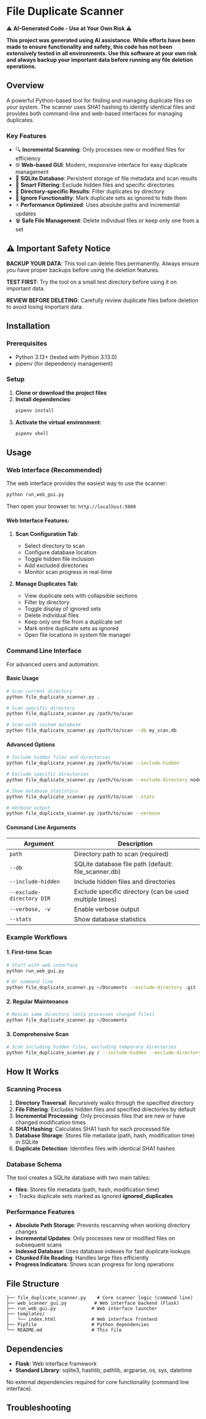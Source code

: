 # File Duplicate Scanner

⚠️ **AI-Generated Code - Use at Your Own Risk** ⚠️

**This project was generated using AI assistance. While efforts have been made to ensure functionality and safety, this code has not been extensively tested in all environments. Use this software at your own risk and always backup your important data before running any file deletion operations.**

## Overview

A powerful Python-based tool for finding and managing duplicate files on your system. The scanner uses SHA1 hashing to identify identical files and provides both command-line and web-based interfaces for managing duplicates.

### Key Features

- 🔍 **Incremental Scanning**: Only processes new or modified files for efficiency
- 🌐 **Web-based GUI**: Modern, responsive interface for easy duplicate management
- 💾 **SQLite Database**: Persistent storage of file metadata and scan results
- 🚫 **Smart Filtering**: Exclude hidden files and specific directories
- 📂 **Directory-specific Results**: Filter duplicates by directory
- 🙈 **Ignore Functionality**: Mark duplicate sets as ignored to hide them
- ⚡ **Performance Optimized**: Uses absolute paths and incremental updates
- 🗑️ **Safe File Management**: Delete individual files or keep only one from a set

## ⚠️ Important Safety Notice

**BACKUP YOUR DATA**: This tool can delete files permanently. Always ensure you have proper backups before using the deletion features.

**TEST FIRST**: Try the tool on a small test directory before using it on important data.

**REVIEW BEFORE DELETING**: Carefully review duplicate files before deletion to avoid losing important data.

## Installation

### Prerequisites

- Python 3.13+ (tested with Python 3.13.0)
- pipenv (for dependency management)

### Setup

1. **Clone or download the project files**
2. **Install dependencies**:
   ```bash
   pipenv install
   ```
3. **Activate the virtual environment**:
   ```bash
   pipenv shell
   ```

## Usage

### Web Interface (Recommended)

The web interface provides the easiest way to use the scanner:

```bash
python run_web_gui.py
```

Then open your browser to: `http://localhost:5000`
#### Web Interface Features:
1. **Scan Configuration Tab**:
    - Select directory to scan
    - Configure database location
    - Toggle hidden file inclusion
    - Add excluded directories
    - Monitor scan progress in real-time

2. **Manage Duplicates Tab**:
    - View duplicate sets with collapsible sections
    - Filter by directory
    - Toggle display of ignored sets
    - Delete individual files
    - Keep only one file from a duplicate set
    - Mark entire duplicate sets as ignored
    - Open file locations in system file manager

### Command Line Interface
For advanced users and automation:
#### Basic Usage
``` bash
# Scan current directory
python file_duplicate_scanner.py .

# Scan specific directory
python file_duplicate_scanner.py /path/to/scan

# Scan with custom database
python file_duplicate_scanner.py /path/to/scan --db my_scan.db
```
#### Advanced Options
``` bash
# Include hidden files and directories
python file_duplicate_scanner.py /path/to/scan --include-hidden

# Exclude specific directories
python file_duplicate_scanner.py /path/to/scan --exclude-directory node_modules --exclude-directory .git

# Show database statistics
python file_duplicate_scanner.py /path/to/scan --stats

# Verbose output
python file_duplicate_scanner.py /path/to/scan --verbose
```
#### Command Line Arguments

| Argument | Description |
| --- | --- |
| `path` | Directory path to scan (required) |
| `--db` | SQLite database file path (default: file_scanner.db) |
| `--include-hidden` | Include hidden files and directories |
| `--exclude-directory DIR` | Exclude specific directory (can be used multiple times) |
| `--verbose, -v` | Enable verbose output |
| `--stats` | Show database statistics |
### Example Workflows
#### 1. First-time Scan
``` bash
# Start with web interface
python run_web_gui.py

# Or command line
python file_duplicate_scanner.py ~/Documents --exclude-directory .git
```
#### 2. Regular Maintenance
``` bash
# Rescan same directory (only processes changed files)
python file_duplicate_scanner.py ~/Documents
```
#### 3. Comprehensive Scan
``` bash
# Scan including hidden files, excluding temporary directories
python file_duplicate_scanner.py / --include-hidden --exclude-directory tmp --exclude-directory cache --exclude-directory .cache
```
## How It Works
### Scanning Process
1. **Directory Traversal**: Recursively walks through the specified directory
2. **File Filtering**: Excludes hidden files and specified directories by default
3. **Incremental Processing**: Only processes files that are new or have changed modification times
4. **SHA1 Hashing**: Calculates SHA1 hash for each processed file
5. **Database Storage**: Stores file metadata (path, hash, modification time) in SQLite
6. **Duplicate Detection**: Identifies files with identical SHA1 hashes

### Database Schema
The tool creates a SQLite database with two main tables:
- **files**: Stores file metadata (path, hash, modification time)
- : Tracks duplicate sets marked as ignored **ignored_duplicates**

### Performance Features
- **Absolute Path Storage**: Prevents rescanning when working directory changes
- **Incremental Updates**: Only processes new or modified files on subsequent scans
- **Indexed Database**: Uses database indexes for fast duplicate lookups
- **Chunked File Reading**: Handles large files efficiently
- **Progress Indicators**: Shows scan progress for long operations

## File Structure
``` 
├── file_duplicate_scanner.py    # Core scanner logic (command line)
├── web_scanner_gui.py          # Web interface backend (Flask)
├── run_web_gui.py             # Web interface launcher
├── templates/
│   └── index.html             # Web interface frontend
├── Pipfile                    # Python dependencies
└── README.md                  # This file
```
## Dependencies
- **Flask**: Web interface framework
- **Standard Library**: sqlite3, hashlib, pathlib, argparse, os, sys, datetime

No external dependencies required for core functionality (command line interface).
## Troubleshooting
